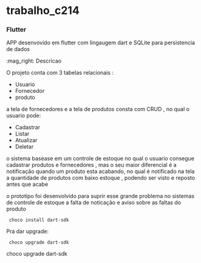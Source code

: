# trabalho_c214

### Flutter
<p>APP desenvovido em flutter com lingaugem dart e SQLite para persistencia de dados</p>
:mag_right: Descricao

O projeto conta com 3 tabelas relacionais :
- Usuario 
- Fornecedor
- produto

a tela de fornecedores e a tela de produtos consta com CRUD , no qual o usuario pode:
- Cadastrar
- Listar
- Atualizar
- Deletar

o sistema basease em um controle de estoque no qual o usuario consegue cadastrar produtos e fornecedores
, mas o seu maior diferencial é a notificação quando um produto esta acabando, no qual é notificado na tela a quantidade
de produtos com baixo estoque , podendo ser visto e reposto antes que acabe

o prototipo foi desenvolvido para suprir esse grande problema no sistemas de controle de estoque a falta de noticação e aviso 
sobre as faltas do produto

```
 choco install dart-sdk
```

Pra dar upgrade:
```
 choco upgrade dart-sdk
```
choco upgrade dart-sdk
